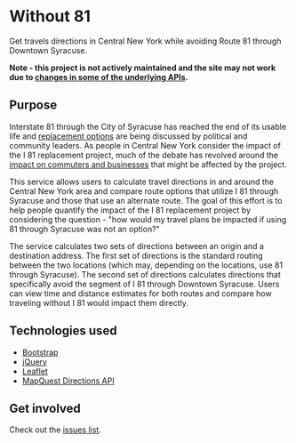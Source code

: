# Without 81

Get travels directions in Central New York while avoiding Route 81 through Downtown Syracuse.

**Note - this project is not actively maintained and the site may not work due to [changes in some of the underlying APIs](https://github.com/code-for-syracuse/without81/issues/17).**

## Purpose

Interstate 81 through the City of Syracuse has reached the end of its usable life and [replacement options](https://www.dot.ny.gov/i81opportunities) are being discussed by political and community leaders. As people in Central New York consider the impact of the I 81 replacement project, much of the debate has revolved around the [impact on commuters and businesses](http://www.syracuse.com/news/index.ssf/2015/03/interstate_81_rebuild_labor_unions_urge_dot_to_include_tunnel-boulevard_plan_as.html) that might be affected by the project.

This service allows users to calculate travel directions in and around the Central New York area and compare route options that utilize I 81 through Syracuse and those that use an alternate route. The goal of this effort is to help people quantify the impact of the I 81 replacement project by considering the question - "how would my travel plans be impacted if using 81 through Syracuse was not an option?"

The service calculates two sets of directions between an origin and a destination address. The first set of directions is the standard routing between the two locations (which may, depending on the locations, use 81 through Syracuse). The second set of directions calculates directions that specifically avoid the segment of I 81 through Downtown Syracuse. Users can view time and distance estimates for both routes and compare how traveling without I 81 would impact them directly.

## Technologies used

* [Bootstrap](http://getbootstrap.com/)
* [jQuery](https://jquery.com/)
* [Leaflet](http://leafletjs.com/)
* [MapQuest Directions API](http://www.mapquestapi.com/directions/)

## Get involved

Check out the [issues list](https://github.com/UpstateData/without81/issues). 

